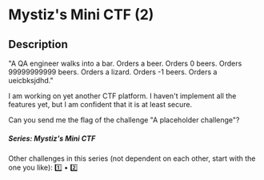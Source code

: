 Mystiz's Mini CTF (2)
===

## Description

"A QA engineer walks into a bar. Orders a beer. Orders 0 beers. Orders 99999999999 beers. Orders a lizard. Orders -1 beers. Orders a ueicbksjdhd."

I am working on yet another CTF platform. I haven't implement all the features yet, but I am confident that it is at least secure.

Can you send me the flag of the challenge "A placeholder challenge"?

##### Series: Mystiz's Mini CTF

Other challenges in this series (not dependent on each other, start with the one you like): [1️⃣](/challenges/1039332015) • [2️⃣](/challenges/927344357)

